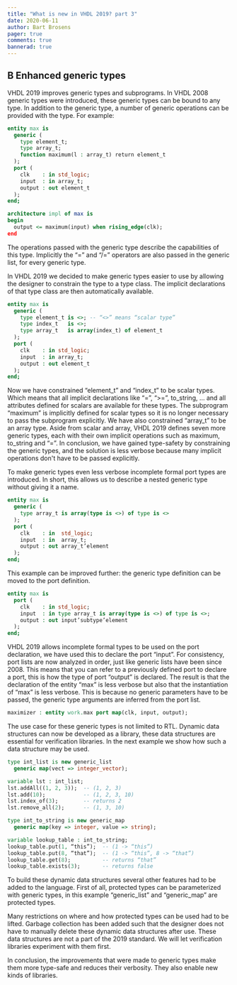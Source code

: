 ```yaml
---
title: "What is new in VHDL 2019? part 3"
date: 2020-06-11
author: Bart Brosens
pager: true
comments: true
bannerad: true
---
```



## B Enhanced generic types
VHDL 2019 improves generic types and subprograms. In VHDL 2008 generic types were introduced, these
generic types can be bound to any type. In addition to the generic type, a number of generic operations can be
provided with the type. For example:

```vhdl
entity max is
  generic (
    type element_t;
    type array_t;
    function maximum(l : array_t) return element_t
  );
  port (
    clk    : in std_logic;
    input  : in array_t;
    output : out element_t
  );
end;

architecture impl of max is
begin
  output <= maximum(input) when rising_edge(clk);
end
```

The operations passed with the generic type describe the capabilities of this type. Implicitly the “=” and “/=”
operators are also passed in the generic list, for every generic type.

In VHDL 2019 we decided to make generic types easier to use by allowing the designer to constrain the type to a
type class. The implicit declarations of that type class are then automatically available.

```vhdl
entity max is
  generic (
    type element_t is <>; -- “<>” means “scalar type”
    type index_t   is <>;
    type array_t   is array(index_t) of element_t
  );
  port (
    clk    : in std_logic; 
    input  : in array_t;
    output : out element_t
  );
end;
```

Now we have constrained “element_t” and “index_t” to be scalar types. Which means that all implicit declarations
like “=”, “>=”, to_string, … and all attributes defined for scalars are available for these types. The subprogram
“maximum” is implicitly defined for scalar types so it is no longer necessary to pass the subprogram explicitly. We
have also constrained “array_t” to be an array type. Aside from scalar and array, VHDL 2019 defines seven more
generic types, each with their own implicit operations such as maximum, to_string and “=”. In conclusion, we have
gained type-safety by constraining the generic types, and the solution is less verbose because many implicit operations
don't have to be passed explicitly.

To make generic types even less verbose incomplete formal port types are introduced. In short, this allows us to
describe a nested generic type without giving it a name.

```vhdl
entity max is
  generic (
    type array_t is array(type is <>) of type is <>
  );
  port (
    clk    : in  std_logic;
    input  : in  array_t;
    output : out array_t’element
  );
end;
```

This example can be improved further: the generic type definition can be moved to the port definition.

```vhdl
entity max is
  port (
    clk    : in std_logic;
    input  : in type array_t is array(type is <>) of type is <>;
    output : out input’subtype’element
  );
end;
```

VHDL 2019 allows incomplete formal types to be used on the port declaration, we have used this to declare the
port “input”. For consistency, port lists are now analyzed in order, just like generic lists have been since 2008. This
means that you can refer to a previously defined port to declare a port, this is how the type of port “output” is declared.
The result is that the declaration of the entity “max” is less verbose but also that the instantiation of “max” is less
verbose. This is because no generic parameters have to be passed, the generic type arguments are inferred from the
port list.

```vhdl
maximizer : entity work.max port map(clk, input, output);
```

The use case for these generic types is not limited to RTL. Dynamic data structures can now be developed as a
library, these data structures are essential for verification libraries. In the next example we show how such a data
structure may be used.

```vhdl
type int_list is new generic_list
  generic map(vect => integer_vector);

variable lst : int_list;
lst.addAll((1, 2, 3));  -- (1, 2, 3)
lst.add(10);            -- (1, 2, 3, 10)
lst.index_of(3);        -- returns 2
lst.remove_all(2);      -- (1, 3, 10)

type int_to_string is new generic_map
  generic map(key => integer, value => string);

variable lookup_table : int_to_string;
lookup_table.put(1, “this”);  -- (1 -> “this”)
lookup_table.put(8, “that”);  -- (1 -> “this”, 8 -> “that”)
lookup_table.get(8);          -- returns “that”
lookup_table.exists(3);       -- returns false
```

To build these dynamic data structures several other features had to be added to the language. First of all, protected
types can be parameterized with generic types, in this example “generic_list” and “generic_map” are protected types.

Many restrictions on where and how protected types can be used had to be lifted. Garbage collection has been added
such that the designer does not have to manually delete these dynamic data structures after use. These data structures
are not a part of the 2019 standard. We will let verification libraries experiment with them first.

In conclusion, the improvements that were made to generic types make them more type-safe and reduces their
verbosity. They also enable new kinds of libraries.

